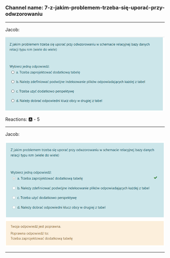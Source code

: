 ### Channel name: 7-z-jakim-problemem-trzeba-się-uporać-przy-odwzorowaniu
___

Jacob: 





![unknown.png](806811786501160990_unknown.png?raw=true)

Reactions:  🅰️ - 5 

___
Jacob: 





![unknown.png](806816781406437386_unknown.png?raw=true)

___